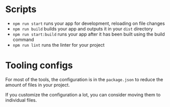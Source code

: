
# Scripts

- `npm run start` runs your app for development, reloading on file changes
- `npm run build` builds your app and outputs it in your `dist` directory
- `npm run start:build` runs your app after it has been built using the build command
- `npm run lint` runs the linter for your project


# Tooling configs

For most of the tools, the configuration is in the `package.json` to reduce the amount of files in your project.

If you customize the configuration a lot, you can consider moving them to individual files.